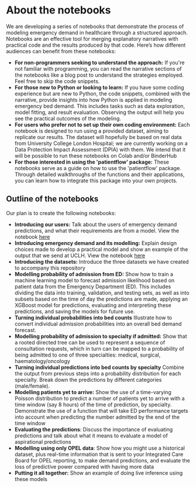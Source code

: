 # About the notebooks

We are developing a series of notebooks that demonstrate the process of modeling emergency demand in healthcare through a structured approach. Notebooks are an effective tool for merging explanatory narratives with practical code and the results produced by that code. Here’s how different audiences can benefit from these notebooks:

- **For non-programmers seeking to understand the approach:** If you're not familiar with programming, you can read the narrative sections of the notebooks like a blog post to understand the strategies employed. Feel free to skip the code snippets.
- **For those new to Python or looking to learn:** If you have some coding experience but are new to Python, the code snippets, combined with the narrative, provide insights into how Python is applied in modeling emergency bed demand. This includes tasks such as data exploration, model fitting, and result evaluation. Observing the output will help you see the practical outcomes of the modeling.
- **For users who prefer not to set up their own coding environment:** Each notebook is designed to run using a provided dataset, aiming to replicate our results. The dataset will hopefully be based on real data from University College London Hospital; we are currently working on a Data Protection Impact Assessment (DPIA) with them. We intend that it will be possible to run these notebooks on Colab and/or BinderHub
- **For those interested in using the 'patientflow' package:** These notebooks serve as a guide on how to use the 'patientflow' package. Through detailed walkthroughs of the functions and their applications, you can learn how to integrate this package into your own projects.




## Outline of the notebooks

Our plan is to create the following notebooks:

- **Introducing our users:** Talk about the users of emergency demand predictions, and what their requirements are from a model. View the notebook [here](/notebooks/1%20Introducing%20our%20users.ipynb)
- **Introducing emergency demand and its modelling:** Explain design choices made to develop a practical model and show an example of the output that we send at UCLH. View the notebook [here](/notebooks/2%20Introducing%20emergency%20demand%20and%20its%20modelling.ipynb)
- **Introducing the datasets:** Introduce the three datasets we have created to accompany this repository
- **Modelling probability of admission from ED:** Show how to train a machine learning model to forecast admission likelihood based on patient data from the Emergency Department (ED). This includes dividing the data into training, validation, and testing sets, as well as into subsets based on the time of day the predictions are made, applying an XGBoost model for predictions, evaluating and interpreting these predictions, and saving the models for future use.
- **Turning individual probabilities into bed counts** Illustrate how to convert individual admission probabilities into an overall bed demand forecast.
- **Modelling probability of admission to specialty if admitted:** Show that a rooted directed tree can be used to represent a sequence of consultation requests, which in turn can be mapped to a probability of being admitted to one of three specialties: medical, surgical, haematology/oncology
- **Turning individual predictions into bed counts by specialty** Combine the output from previous steps into a probability distribution for each specialty. Break down the predictions by different categories (male/female). 
- **Modelling patients yet to arrive:** Show the use of a time-varying Poisson distribution to predict a number of patients yet to arrive with a time window (say 8 hours) of the time of prediction, by specialty. Demonstrate the use of a function that will take ED performance targets into account when predicting the number admitted by the end of the time window
- **Evaluating the predictions**: Discuss the importance of evaluating predictions and talk about what it means to evaluate a model of aspirational predictions
- **Modelling using only OPEL data**: Show how you might use a historical dataset, plus real-time information that is sent to your Integrated Care Board for OPEL reporting, to make demand predictions, and evaluate the loss of predictive power compared with having more data
- **Putting it all together:** Show an example of doing live inference using these models

